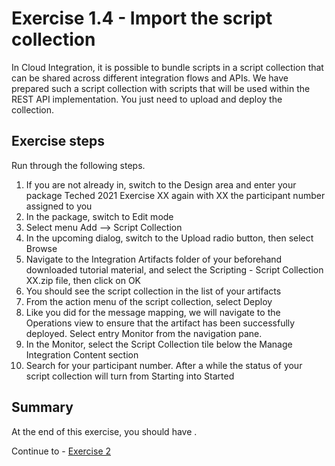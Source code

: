 # Exercise 1.4 - Import the script collection

In Cloud Integration, it is possible to bundle scripts in a script collection that can be shared across different integration flows and APIs. We have prepared such a script collection with scripts that will be used within the REST API implementation. You just need to upload and deploy the collection.

## Exercise steps

Run through the following steps.
1. If you are not already in, switch to the Design area and enter your package Teched 2021 Exercise XX again with XX the participant number assigned to you
2. In the package, switch to Edit mode
3. Select menu Add --> Script Collection
4. In the upcoming dialog, switch to the Upload radio button, then select Browse
5. Navigate to the Integration Artifacts folder of your beforehand downloaded tutorial material, and select the Scripting - Script Collection XX.zip file, then click on OK
6. You should see the script collection in the list of your artifacts
7. From the action menu of the script collection, select Deploy
8. Like you did for the message mapping, we will navigate to the Operations view to ensure that the artifact has been successfully deployed. Select entry Monitor from the navigation pane.
9. In the Monitor, select the Script Collection tile below the Manage Integration Content section
10. Search for your participant number. After a while the status of your script collection will turn from Starting into Started

## Summary

At the end of this exercise, you should have .

Continue to - [Exercise 2](/exercises/ex2)
